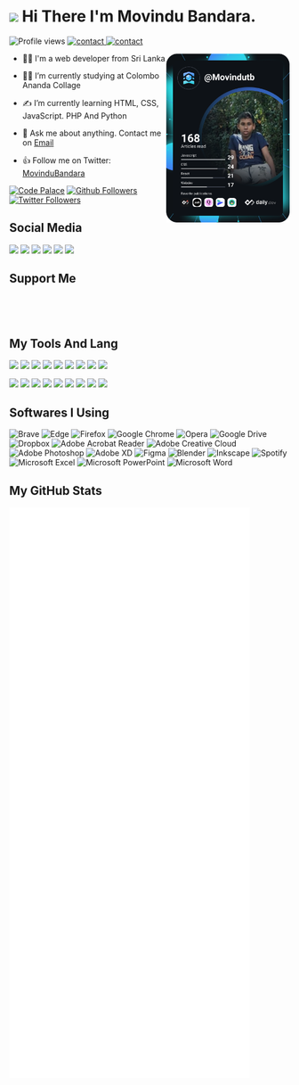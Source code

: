 # <img src="https://raw.githubusercontent.com/MartinHeinz/MartinHeinz/master/wave.gif" width="30px"> Hi There I'm Movindu Bandara. 

![Profile views](https://gpvc.arturio.dev/Movindu-tb)  <a href="https://t.me/movindubandara"> ![contact](https://img.shields.io/badge/Contact%20me-On%20Telegram-blue) </a>
<a href="http://slcoder.cf">![contact](https://img.shields.io/badge/Visit%20Web-slcoder.cf-red) </a>

<img width="44%" align="right" alt="Github" src="https://github.com/Movindu-tb/Movindu-tb/raw/main/devcard.svg" />

- 👨‍💻 I'm a web developer from Sri Lanka

- 👩‍🎓 I’m currently studying at Colombo Ananda Collage

- ✍ I’m currently learning HTML, CSS, JavaScript. PHP And Python

- 💬 Ask me about anything. Contact me on <a href=mailto:movindutb25@gmail.com>Email</a>

- 👍 Follow me on Twitter:  <a href="https://twitter.com/MovinduBandara">MovinduBandara</a>

[![Code Palace](https://img.shields.io/youtube/channel/subscribers/UCtkdVxQcNg7uOOixcyEDYrA?label=SL%20Coder&style=social)](https://www.youtube.com/channel/UCtkdVxQcNg7uOOixcyEDYrA)
[![Github Followers](https://img.shields.io/github/followers/Movindu-tb?style=social)](https://github.com/Movindu-tb)
[![Twitter Followers](https://img.shields.io/twitter/follow/MovinduBandara?label=Followers&style=social)](https://twitter.com/MovinduB)

##  Social  Media

<img width="5%" href="#" src="https://www.vectorlogo.zone/logos/youtube/youtube-tile.svg"></img>
<img width="5%" href="#" src="https://www.vectorlogo.zone/logos/instagram/instagram-tile.svg"></img>
<img width="5%" href="#" src="https://www.vectorlogo.zone/logos/twitter/twitter-tile.svg"></img>
<img width="5%" href="#" src="https://www.vectorlogo.zone/logos/github/github-tile.svg"></img>
<img width="5%" href="#" src="https://www.vectorlogo.zone/logos/reddit/reddit-tile.svg"></img>
<img width="5%" href="#" src="https://www.vectorlogo.zone/logos/telegram/telegram-tile.svg"></img>

## Support Me
<div class="separator" style="clear: both;"><a href="https://ko-fi.com/movindu" style="display: block; padding: 1em 0px; text-align: center;" target="_blank"><img alt="" border="0" data-original-height="587" data-original-width="3050" src="https://1.bp.blogspot.com/-E4cqKnqxBlE/YVKl-DBdzFI/AAAAAAAAAto/J7n6837BSnQUsVqBmvZSXv7CTeYAUadcQCNcBGAsYHQ/s200/BuyMeACoffee_Red%25402x.png" width="200" /></a></div>

## My Tools And Lang 

  <code><img width="5%"  src="https://www.vectorlogo.zone/logos/w3_html5/w3_html5-icon.svg"></code>
    <code><img width="5%"  src="https://www.vectorlogo.zone/logos/w3_css/w3_css-icon.svg"></code>
  <code><img width="5%"  src="https://www.vectorlogo.zone/logos/javascript/javascript-icon.svg"></code>
  <code><img width="5%"  src="https://www.vectorlogo.zone/logos/python/python-icon.svg"></code>
      <code><img width="5%"  src="https://www.vectorlogo.zone/logos/nodejs/nodejs-icon.svg"></code>
        <code><img width="5%"  src="https://www.vectorlogo.zone/logos/sass-lang/sass-lang-icon.svg"></code>
    <code><img width="5%"  src="https://www.vectorlogo.zone/logos/github/github-icon.svg"></code>
  <code><img width="5%"  src="https://www.vectorlogo.zone/logos/git-scm/git-scm-icon.svg"></code>
    <code><img width="5%"  src="https://www.vectorlogo.zone/logos/gitlab/gitlab-icon.svg"></code>
    
   <code><img width="5%"  src="https://www.vectorlogo.zone/logos/google_cloud/google_cloud-icon.svg"></code>
    <code><img width="5%"  src="https://www.vectorlogo.zone/logos/google/google-icon.svg"></code>
        <code><img width="5%"  src="https://www.vectorlogo.zone/logos/bracketsio/bracketsio-icon.svg"></code>
    <code><img width="5%"  src="https://www.vectorlogo.zone/logos/blogger/blogger-icon.svg"></code>
        <code><img width="5%"  src="https://www.vectorlogo.zone/logos/spotify/spotify-icon.svg"></code>
    <code><img width="5%"  src="https://www.vectorlogo.zone/logos/android/android-icon.svg"></code>
        <code><img width="5%"  src="https://www.vectorlogo.zone/logos/microsoft/microsoft-icon.svg"></code>
                <code><img width="5%"  src="https://www.vectorlogo.zone/logos/wikipedia/wikipedia-icon.svg"></code>
        <code><img width="5%"  src="https://www.vectorlogo.zone/logos/flarum/flarum-icon.svg"></code>
        
## Softwares I Using

![Brave](https://img.shields.io/badge/Brave-FB542B?style=for-the-badge&logo=Brave&logoColor=white)
![Edge](https://img.shields.io/badge/Edge-0078D7?style=for-the-badge&logo=Microsoft-edge&logoColor=white)
![Firefox](https://img.shields.io/badge/Firefox-FF7139?style=for-the-badge&logo=Firefox-Browser&logoColor=white)
![Google Chrome](https://img.shields.io/badge/Google%20Chrome-4285F4?style=for-the-badge&logo=GoogleChrome&logoColor=white)
![Opera](https://img.shields.io/badge/Opera-FF1B2D?style=for-the-badge&logo=Opera&logoColor=white)
![Google Drive](https://img.shields.io/badge/Google%20Drive-4285F4?style=for-the-badge&logo=googledrive&logoColor=white)
![Dropbox](https://img.shields.io/badge/Dropbox-%233B4D98.svg?style=for-the-badge&logo=Dropbox&logoColor=white)
![Adobe Acrobat Reader](https://img.shields.io/badge/Adobe%20Acrobat%20Reader-EC1C24.svg?style=for-the-badge&logo=Adobe%20Acrobat%20Reader&logoColor=white)
![Adobe Creative Cloud](https://img.shields.io/badge/Adobe%20Creative%20Cloud-DA1F26.svg?style=for-the-badge&logo=Adobe%20Creative%20Cloud&logoColor=white)
![Adobe Photoshop](https://img.shields.io/badge/adobephotoshop-%2331A8FF.svg?style=for-the-badge&logo=adobephotoshop&logoColor=white)
![Adobe XD](https://img.shields.io/badge/Adobe%20XD-470137?style=for-the-badge&logo=Adobe%20XD&logoColor=#FF61F6)
![Figma](https://img.shields.io/badge/figma-%23F24E1E.svg?style=for-the-badge&logo=figma&logoColor=white)
![Blender](https://img.shields.io/badge/blender-%23F5792A.svg?style=for-the-badge&logo=blender&logoColor=white)
![Inkscape](https://img.shields.io/badge/Inkscape-e0e0e0?style=for-the-badge&logo=inkscape&logoColor=080A13)
![Spotify](https://img.shields.io/badge/Spotify-1ED760?style=for-the-badge&logo=spotify&logoColor=white)
![Microsoft Excel](https://img.shields.io/badge/Microsoft_Excel-217346?style=for-the-badge&logo=microsoft-excel&logoColor=white)
![Microsoft PowerPoint](https://img.shields.io/badge/Microsoft_PowerPoint-B7472A?style=for-the-badge&logo=microsoft-powerpoint&logoColor=white)
![Microsoft Word](https://img.shields.io/badge/Microsoft_Word-2B579A?style=for-the-badge&logo=microsoft-word&logoColor=white)

##  My GitHub Stats

<a href="https://github.com/Movindu-tb"><img src="https://github.com/Movindu-tb/Movindu-tb/raw/main/github-metrics.svg" alt="Metrics"></a>
